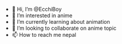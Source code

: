 - 👋 Hi, I’m @EcchiBoy
- 👀 I’m interested in anime
- 🌱 I’m currently learning about animation
- 💞️ I’m looking to collaborate on anime topic
- 📫 How to reach me nepal

<!---
EcchiBoy/EcchiBoy is a ✨ special ✨ repository because its `README.md` (this file) appears on your GitHub profile.
You can click the Preview link to take a look at your changes.
--->
